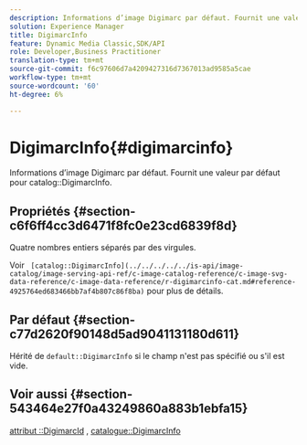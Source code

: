 ```yaml
---
description: Informations d’image Digimarc par défaut. Fournit une valeur par défaut pour le catalogue DigimarcInfo.
solution: Experience Manager
title: DigimarcInfo
feature: Dynamic Media Classic,SDK/API
role: Developer,Business Practitioner
translation-type: tm+mt
source-git-commit: f6c97606d7a4209427316d7367013ad9585a5cae
workflow-type: tm+mt
source-wordcount: '60'
ht-degree: 6%

---
```



# DigimarcInfo{#digimarcinfo}

Informations d’image Digimarc par défaut. Fournit une valeur par défaut pour catalog::DigimarcInfo.

## Propriétés {#section-c6f6ff4cc3d6471f8fc0e23cd6839f8d}

Quatre nombres entiers séparés par des virgules.

Voir ` [catalog::DigimarcInfo](../../../../../is-api/image-catalog/image-serving-api-ref/c-image-catalog-reference/c-image-svg-data-reference/c-image-data-reference/r-digimarcinfo-cat.md#reference-4925764ed683466bb7af4b807c86f8ba)` pour plus de détails.

## Par défaut {#section-c77d2620f90148d5ad9041131180d611}

Hérité de `default::DigimarcInfo` si le champ n&#39;est pas spécifié ou s&#39;il est vide.

## Voir aussi {#section-543464e27f0a43249860a883b1ebfa15}

[attribut ::DigimarcId](../../../../../is-api/image-catalog/image-serving-api-ref/c-image-catalog-reference/c-attributes-reference/r-digimarcid.md#reference-33e3eca7f1874510904e5c8645cecd68) ,  [catalogue::DigimarcInfo](../../../../../is-api/image-catalog/image-serving-api-ref/c-image-catalog-reference/c-image-svg-data-reference/c-image-data-reference/r-digimarcinfo-cat.md#reference-4925764ed683466bb7af4b807c86f8ba)
